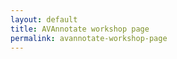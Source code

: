 ```yaml
---
layout: default
title: AVAnnotate workshop page
permalink: avannotate-workshop-page
---
```

<!-- Add an essay or interpretive material below this line,
using HTML or markdown.  Do not modify this file above this line -->
